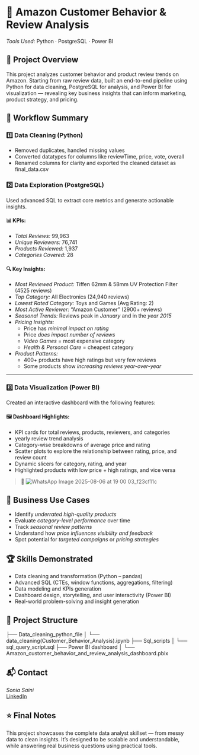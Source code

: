 # 🛒 Amazon Customer Behavior & Review Analysis  
*Tools Used:*   Python · PostgreSQL · Power BI  



## 📌 Project Overview  
This project analyzes customer behavior and product review trends on Amazon. Starting from raw review data, built an end-to-end pipeline using Python for data cleaning, PostgreSQL for analysis, and Power BI for visualization — revealing key business insights that can inform marketing, product strategy, and pricing.



## 🔄 Workflow Summary  

### 1️⃣ Data Cleaning (Python)  
- Removed duplicates, handled missing values  
- Converted datatypes for columns like reviewTime, price, vote, overall  
- Renamed columns for clarity and exported the cleaned dataset as final_data.csv  

### 2️⃣ Data Exploration (PostgreSQL)  
Used advanced SQL to extract core metrics and generate actionable insights.

#### 📊 KPIs:  
- *Total Reviews:* 99,963  
- *Unique Reviewers:* 76,741  
- *Products Reviewed:* 1,937  
- *Categories Covered:* 28  

#### 🔍 Key Insights:  
- *Most Reviewed Product:* Tiffen 62mm & 58mm UV Protection Filter (4525 reviews)  
- *Top Category:* All Electronics (24,940 reviews)  
- *Lowest Rated Category:* Toys and Games (Avg Rating: 2)  
- *Most Active Reviewer:* “Amazon Customer” (2900+ reviews)  
- *Seasonal Trends:* Reviews peak in *January* and in the *year 2015*  
- *Pricing Insights:*
  - Price has *minimal impact on rating*
  - Price *does impact number of reviews*
  - *Video Games* = most expensive category  
  - *Health & Personal Care* = cheapest category  
- *Product Patterns:*
  - 400+ products have high ratings but very few reviews  
  - Some products show *increasing reviews year-over-year*

---

### 3️⃣ Data Visualization (Power BI)  
Created an interactive dashboard with the following features:

#### 🖼 Dashboard Highlights:  
- KPI cards for total reviews, products, reviewers, and categories  
- yearly review trend analysis  
- Category-wise breakdowns of average price and rating  
- Scatter plots to explore the relationship between rating, price, and review count  
- Dynamic slicers for category, rating, and year  
- Highlighted products with low price + high ratings, and vice versa  

> 📸 ![WhatsApp Image 2025-08-06 at 19 00 03_f23cf11c](https://github.com/user-attachments/assets/83ef78bd-3a18-4ed0-929c-7299127e3b53)




## 💼 Business Use Cases  
- Identify *underrated high-quality products*  
- Evaluate *category-level performance* over time  
- Track *seasonal review patterns*  
- Understand how *price influences visibility and feedback*  
- Spot potential for *targeted campaigns* or *pricing strategies*



## 🏆 Skills Demonstrated  
- Data cleaning and transformation (Python – pandas)  
- Advanced SQL (CTEs, window functions, aggregations, filtering)  
- Data modeling and KPIs generation  
- Dashboard design, storytelling, and user interactivity (Power BI)  
- Real-world problem-solving and insight generation  



## 📁 Project Structure

├── Data_cleaning_python_file │   └── data_cleaning(Customer_Behavior_Analysis).ipynb
├── Sql_scripts │   └── sql_query_script.sql
├── Power BI dashboard │   └── Amazon_customer_behavior_and_review_analysis_dashboard.pbix



## 📬 Contact  
*Sonia Saini*  
[LinkedIn](https://www.linkedin.com/in/sonia-saini-data)  




## ⭐ Final Notes  
This project showcases the complete data analyst skillset — from messy data to clean insights. It’s designed to be scalable and understandable, while answering real business questions using practical tools.
